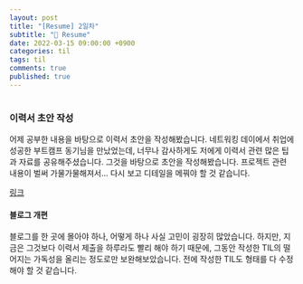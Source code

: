 ```yaml
---
layout: post
title: "[Resume] 2일차"
subtitle: "👑 Resume"
date: 2022-03-15 09:00:00 +0900
categories: til
tags: til
comments: true
published: true
---
```


<img src="https://media.vlpt.us/images/djdu4496/post/2fa5b066-0d61-47d5-8654-d4c59cc88192/%E1%84%8A%E1%85%A5%E1%86%B7%E1%84%82%E1%85%A6%E1%84%8B%E1%85%B5%E1%86%AF%20%7C%20TIL(2).png" alt="" />

<h3 style="font-family: -apple-system">이력서 초안 작성</h3>
<p>어제 공부한 내용을 바탕으로 이력서 초안을 작성해봤습니다. 네트워킹 데이에서 취업에 성공한 부트캠프 동기님을 만났었는데, 너무나 감사하게도 저에게 이력서 관련 많은 팁과 자료를 공유해주셨습니다. 그것을 바탕으로 초안을 작성해봤습니다. 프로젝트 관련 내용이 벌써 가물가물해져서... 다시 보고 디테일을 메꿔야 할 것 같습니다.</p>

[링크](https://www.notion.so/bb5a6ace88df4b658aefeb1e5899e613)

<h4 style="font-family: -apple-system">블로그 개편</h4>
<p> 블로그를 한 곳에 몰아야 하나, 어떻게 하나 사실 고민이 굉장히 많았습니다. 하지만, 지금은 그것보다 이력서 제출을 하루라도 빨리 해야 하기 때문에, 그동안 작성한 TIL의 떨어지는 가독성을 올리는 정도로만 보완해보았습니다. 전에 작성한 TIL도 형태를 다 수정해야 할 것 같습니다.</p>
